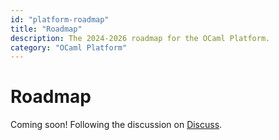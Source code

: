 ```yaml
---
id: "platform-roadmap"
title: "Roadmap"
description: The 2024-2026 roadmap for the OCaml Platform.
category: "OCaml Platform"
---
```


# Roadmap

Coming soon! Following the discussion on [Discuss](https://discuss.ocaml.org/t/a-roadmap-for-the-ocaml-platform-seeking-your-feedback/12238).
